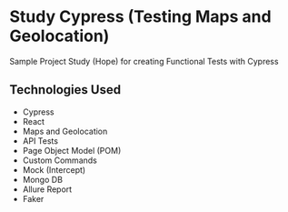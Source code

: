 # Study Cypress (Testing Maps and Geolocation)

Sample Project Study (Hope) for creating Functional Tests with Cypress

## Technologies Used

- Cypress
- React
- Maps and Geolocation
- API Tests
- Page Object Model (POM)
- Custom Commands
- Mock (Intercept)
- Mongo DB
- Allure Report
- Faker
